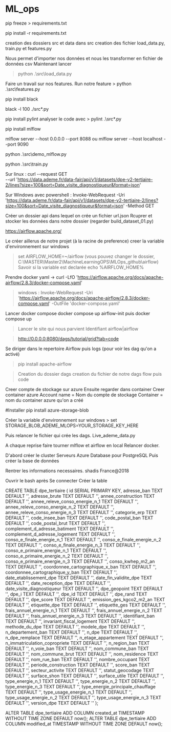 # ML_ops

<!-- Add mes librairies -->
pip freeze > requirements.txt
<!-- Importer mes librairies dans votre code -->
pip install -r requirements.txt


<!-- Creation du projet -->
creation des dossiers src et data
dans src creation des fichier load_data.py, train.py et features.py

<!--  src/Load data -->
Nous permet d'importer nos données et nous les transformer en fichier de données csv
Maintenant lancer 
> python .\src\load_data.py

<!--  src/features.py-->
Faire un travail sur nos features. 
Run notre feature > python .\src\features.py


<!-- Installer black pour reformatter nos codes -->
pip install black 
<!-- Reformatter tous nos code dans src -->
black -l 100 ./src*.py
<!-- Analyse notre code avec pylint -->
pip install pylint
analyser le code avec > pylint .\src*.py

<!-- Install MLFLOW -->
pip install mlflow

<!-- En dehors de notre dossier github, on peut lancer notre projet -->
mlflow server --host 0.0.0.0 --port 8088
ou 
mlflow server --host localhost --port 9090

<!-- Lancer le mlflow -->
python .\src\demo_mlflow.py

<!-- Lancer le train -->
python .\src\train.py   

<!-- NEW -->
<!-- Execution du curl pour aller prendre les données (attention changer l'adresse ip si possible) -->

Sur linux : curl --request GET \
     --url 'https://data.ademe.fr/data-fair/api/v1/datasets/dpe-v2-tertiaire-2/lines?size=100&sort=Date_visite_diagnostiqueur&format=json'

Sur Windows avec powershell : Invoke-WebRequest -Uri 'https://data.ademe.fr/data-fair/api/v1/datasets/dpe-v2-tertiaire-2/lines?size=100&sort=Date_visite_diagnostiqueur&format=json' -Method GET


<!-- Recuperer les données -->
Créer un dossier api dans lequel on crée un fichier url.json
Rcuprer et stocker les données dans notre dossier (regarder build_dataset_01.py)



<!-- AIR FLOW pour le CI/CD, il est un orchestrateur -->
https://airflow.apache.org/

Le créer aillerus de notre projet (à la racine de preference)
creer la variable d'environnement sur windows
> set AIRFLOW_HOME=~/airflow (vous pouvez changer le dossier, C:\MASTER\Master2\MachineLearningOPS\MLOps_github\airflow)
Savoir si la variable est declarée
> echo %AIRFLOW_HOME% 


Prendre docker yaml
-> curl -LfO 'https://airflow.apache.org/docs/apache-airflow/2.8.3/docker-compose.yaml'
> windows : Invoke-WebRequest -Uri 'https://airflow.apache.org/docs/apache-airflow/2.8.3/docker-compose.yaml' -OutFile 'docker-compose.yaml'

Lancer docker compose
docker compose up airflow-init
puis docker compose up  

> Lancer le site qui nous parvient 
Identifiant airflow|airflow

<!-- Ensuite choisir un workflow qui nous convient sinon le coder -->

> http://0.0.0.0:8080/dags/tutorial/grid?tab=code

Se diriger dans le repertoire Airflow
puis logs (pour voir les dag qu'on a activé)

<!-- Install Airflow dans notre -->
> pip install apache-airflow

<!-- Creation de notre workflow avec airflow -->
> Creation du dossier dags 
> creation du fichier de notre dags flow puis code


<!-- Container azure -->
Creer compte de stockage sur azure
Ensuite regarder dans container
Creer container azure
Account name = Nom du compte de stockage
Container = nom du container azure qu'on a créé

#Installer  pip install azure-storage-blob

Créer la variable d'environnement sur windows > set STORAGE_BLOB_ADEME_MLOPS=YOUR_STORAGE_KEY_HERE

Puis relancer le fichier qui crée les dags. Live_ademe_data.py

<!-- ---------------------------------Reprise -->
A chaque reprise faire tourner mlflow et airflow en local
Relancer docker. 



<!-- Creer serveur Postgre sur azure -->
D'abord créer le cluster 
Serveurs Azure Database pour PostgreSQL
Puis créer la base de données

Rentrer les informations necessaires. 
shadis
France@2018



<!-- Se connecter àa la base sur azure. -->
Ouvrir le bash après
Se connecter 
Créer la table 

CREATE TABLE dpe_tertiaire (
    id SERIAL PRIMARY KEY,
    adresse_ban TEXT DEFAULT '',
    adresse_brute TEXT DEFAULT '',
    annee_construction TEXT DEFAULT '',
    annee_releve_conso_energie_n_1 TEXT DEFAULT '',
    annee_releve_conso_energie_n_2 TEXT DEFAULT '',
    annee_releve_conso_energie_n_3 TEXT DEFAULT '',
    categorie_erp TEXT DEFAULT '',
    code_insee_ban TEXT DEFAULT '',
    code_postal_ban TEXT DEFAULT '',
    code_postal_brut TEXT DEFAULT '',
    complement_d_adresse_batiment TEXT DEFAULT '',
    complement_d_adresse_logement TEXT DEFAULT '',
    conso_e_finale_energie_n_1 TEXT DEFAULT '',
    conso_e_finale_energie_n_2 TEXT DEFAULT '',
    conso_e_finale_energie_n_3 TEXT DEFAULT '',
    conso_e_primaire_energie_n_1 TEXT DEFAULT '',
    conso_e_primaire_energie_n_2 TEXT DEFAULT '',
    conso_e_primaire_energie_n_3 TEXT DEFAULT '',
    conso_kwhep_m2_an TEXT DEFAULT '',
    coordonnee_cartographique_x_ban TEXT DEFAULT '',
    coordonnee_cartographique_y_ban TEXT DEFAULT '',
    date_etablissement_dpe TEXT DEFAULT '',
    date_fin_validite_dpe TEXT DEFAULT '',
    date_reception_dpe TEXT DEFAULT '',
    date_visite_diagnostiqueur TEXT DEFAULT '',
    dpe_geopoint TEXT DEFAULT '',
    dpe_i TEXT DEFAULT '',
    dpe_id TEXT DEFAULT '',
    dpe_rand TEXT DEFAULT '',
    dpe_score TEXT DEFAULT '',
    emission_ges_kgco2_m2_an TEXT DEFAULT '',
    etiquette_dpe TEXT DEFAULT '',
    etiquette_ges TEXT DEFAULT '',
    frais_annuel_energie_n_1 TEXT DEFAULT '',
    frais_annuel_energie_n_2 TEXT DEFAULT '',
    frais_annuel_energie_n_3 TEXT DEFAULT '',
    identifiant_ban TEXT DEFAULT '',
    invariant_fiscal_logement TEXT DEFAULT '',
    methode_du_dpe TEXT DEFAULT '',
    modele_dpe TEXT DEFAULT '',
    n_departement_ban TEXT DEFAULT '',
    n_dpe TEXT DEFAULT '',
    n_dpe_remplace TEXT DEFAULT '',
    n_etage_appartement TEXT DEFAULT '',
    n_immatriculation_copropriete TEXT DEFAULT '',
    n_region_ban TEXT DEFAULT '',
    n_voie_ban TEXT DEFAULT '',
    nom_commune_ban TEXT DEFAULT '',
    nom_commune_brut TEXT DEFAULT '',
    nom_residence TEXT DEFAULT '',
    nom_rue_ban TEXT DEFAULT '',
    nombre_occupant TEXT DEFAULT '',
    periode_construction TEXT DEFAULT '',
    score_ban TEXT DEFAULT '',
    secteur_activite TEXT DEFAULT '',
    statut_geocodage TEXT DEFAULT '',
    surface_shon TEXT DEFAULT '',
    surface_utile TEXT DEFAULT '',
    type_energie_n_1 TEXT DEFAULT '',
    type_energie_n_2 TEXT DEFAULT '',
    type_energie_n_3 TEXT DEFAULT '',
    type_energie_principale_chauffage TEXT DEFAULT '',
    type_usage_energie_n_1 TEXT DEFAULT '',
    type_usage_energie_n_2 TEXT DEFAULT '',
    type_usage_energie_n_3 TEXT DEFAULT '',
    version_dpe TEXT DEFAULT ''
);

ALTER TABLE dpe_tertiaire  ADD COLUMN created_at TIMESTAMP WITHOUT TIME ZONE DEFAULT now();
ALTER TABLE dpe_tertiaire  ADD COLUMN modified_at TIMESTAMP WITHOUT TIME ZONE DEFAULT now();


<!-- Ajouter les variables d'environnement dans admin airflow  -->